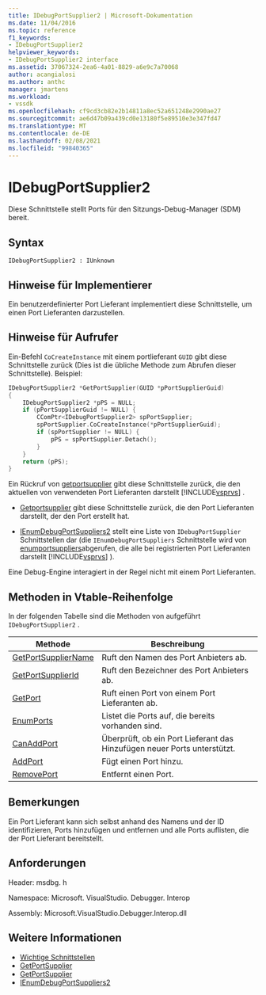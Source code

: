 ```yaml
---
title: IDebugPortSupplier2 | Microsoft-Dokumentation
ms.date: 11/04/2016
ms.topic: reference
f1_keywords:
- IDebugPortSupplier2
helpviewer_keywords:
- IDebugPortSupplier2 interface
ms.assetid: 37067324-2ea6-4a01-8829-a6e9c7a70068
author: acangialosi
ms.author: anthc
manager: jmartens
ms.workload:
- vssdk
ms.openlocfilehash: cf9cd3cb82e2b14811a8ec52a651248e2990ae27
ms.sourcegitcommit: ae6d47b09a439cd0e13180f5e89510e3e347fd47
ms.translationtype: MT
ms.contentlocale: de-DE
ms.lasthandoff: 02/08/2021
ms.locfileid: "99840365"
---
```

# <a name="idebugportsupplier2"></a>IDebugPortSupplier2
Diese Schnittstelle stellt Ports für den Sitzungs-Debug-Manager (SDM) bereit.

## <a name="syntax"></a>Syntax

```
IDebugPortSupplier2 : IUnknown
```

## <a name="notes-for-implementers"></a>Hinweise für Implementierer
Ein benutzerdefinierter Port Lieferant implementiert diese Schnittstelle, um einen Port Lieferanten darzustellen.

## <a name="notes-for-callers"></a>Hinweise für Aufrufer
Ein-Befehl `CoCreateInstance` mit einem portlieferant `GUID` gibt diese Schnittstelle zurück (Dies ist die übliche Methode zum Abrufen dieser Schnittstelle). Beispiel:

```cpp
IDebugPortSupplier2 *GetPortSupplier(GUID *pPortSupplierGuid)
{
    IDebugPortSupplier2 *pPS = NULL;
    if (pPortSupplierGuid != NULL) {
        CComPtr<IDebugPortSupplier2> spPortSupplier;
        spPortSupplier.CoCreateInstance(*pPortSupplierGuid);
        if (spPortSupplier != NULL) {
            pPS = spPortSupplier.Detach();
        }
    }
    return (pPS);
}
```

Ein Rückruf von [getportsupplier](../../../extensibility/debugger/reference/idebugcoreserver2-getportsupplier.md) gibt diese Schnittstelle zurück, die den aktuellen von verwendeten Port Lieferanten darstellt [!INCLUDE[vsprvs](../../../code-quality/includes/vsprvs_md.md)] .

- [Getportsupplier](../../../extensibility/debugger/reference/idebugport2-getportsupplier.md) gibt diese Schnittstelle zurück, die den Port Lieferanten darstellt, der den Port erstellt hat.

- [IEnumDebugPortSuppliers2](../../../extensibility/debugger/reference/ienumdebugportsuppliers2.md) stellt eine Liste von `IDebugPortSupplier` Schnittstellen dar (die `IEnumDebugPortSuppliers` Schnittstelle wird von [enumportsuppliers](../../../extensibility/debugger/reference/idebugcoreserver2-enumportsuppliers.md)abgerufen, die alle bei registrierten Port Lieferanten darstellt [!INCLUDE[vsprvs](../../../code-quality/includes/vsprvs_md.md)] ).

Eine Debug-Engine interagiert in der Regel nicht mit einem Port Lieferanten.

## <a name="methods-in-vtable-order"></a>Methoden in Vtable-Reihenfolge
In der folgenden Tabelle sind die Methoden von aufgeführt `IDebugPortSupplier2` .

|Methode|Beschreibung|
|------------|-----------------|
|[GetPortSupplierName](../../../extensibility/debugger/reference/idebugportsupplier2-getportsuppliername.md)|Ruft den Namen des Port Anbieters ab.|
|[GetPortSupplierId](../../../extensibility/debugger/reference/idebugportsupplier2-getportsupplierid.md)|Ruft den Bezeichner des Port Anbieters ab.|
|[GetPort](../../../extensibility/debugger/reference/idebugportsupplier2-getport.md)|Ruft einen Port von einem Port Lieferanten ab.|
|[EnumPorts](../../../extensibility/debugger/reference/idebugportsupplier2-enumports.md)|Listet die Ports auf, die bereits vorhanden sind.|
|[CanAddPort](../../../extensibility/debugger/reference/idebugportsupplier2-canaddport.md)|Überprüft, ob ein Port Lieferant das Hinzufügen neuer Ports unterstützt.|
|[AddPort](../../../extensibility/debugger/reference/idebugportsupplier2-addport.md)|Fügt einen Port hinzu.|
|[RemovePort](../../../extensibility/debugger/reference/idebugportsupplier2-removeport.md)|Entfernt einen Port.|

## <a name="remarks"></a>Bemerkungen
Ein Port Lieferant kann sich selbst anhand des Namens und der ID identifizieren, Ports hinzufügen und entfernen und alle Ports auflisten, die der Port Lieferant bereitstellt.

## <a name="requirements"></a>Anforderungen
Header: msdbg. h

Namespace: Microsoft. VisualStudio. Debugger. Interop

Assembly: Microsoft.VisualStudio.Debugger.Interop.dll

## <a name="see-also"></a>Weitere Informationen
- [Wichtige Schnittstellen](../../../extensibility/debugger/reference/core-interfaces.md)
- [GetPortSupplier](../../../extensibility/debugger/reference/idebugport2-getportsupplier.md)
- [GetPortSupplier](../../../extensibility/debugger/reference/idebugcoreserver2-getportsupplier.md)
- [IEnumDebugPortSuppliers2](../../../extensibility/debugger/reference/ienumdebugportsuppliers2.md)
